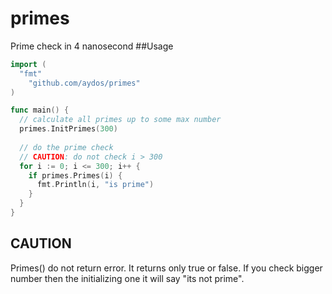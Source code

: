# primes
Prime check in 4 nanosecond
##Usage
```go
import (
  "fmt"
	"github.com/aydos/primes"
)

func main() {
  // calculate all primes up to some max number
  primes.InitPrimes(300)
  
  // do the prime check
  // CAUTION: do not check i > 300
  for i := 0; i <= 300; i++ {
    if primes.Primes(i) {
      fmt.Println(i, "is prime")
    }
  }
}
```

## CAUTION
Primes() do not return error. It returns only true or false. If you check bigger number then the initializing one it will say "its not prime".
